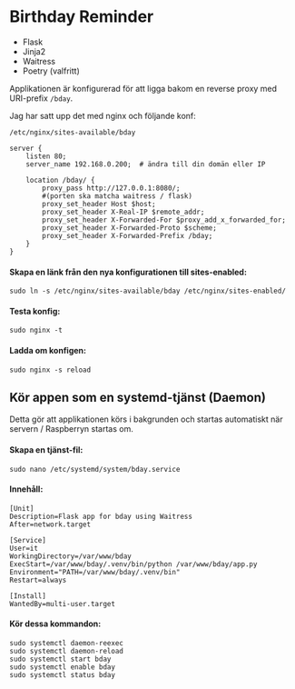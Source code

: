 # Birthday Reminder
- Flask
- Jinja2
- Waitress
- Poetry (valfritt)

Applikationen är konfigurerad för att ligga bakom en reverse proxy med URI-prefix `/bday`.


Jag har satt upp det med nginx och följande konf:


`/etc/nginx/sites-available/bday`
```
server {
    listen 80;
    server_name 192.168.0.200;  # ändra till din domän eller IP

    location /bday/ {
        proxy_pass http://127.0.0.1:8080/; 
        #(porten ska matcha waitress / flask)
        proxy_set_header Host $host;
        proxy_set_header X-Real-IP $remote_addr;
        proxy_set_header X-Forwarded-For $proxy_add_x_forwarded_for;
        proxy_set_header X-Forwarded-Proto $scheme;
        proxy_set_header X-Forwarded-Prefix /bday;
    }
}
```
#### Skapa en länk från den nya konfigurationen till sites-enabled:
```
sudo ln -s /etc/nginx/sites-available/bday /etc/nginx/sites-enabled/
```
#### Testa konfig:
```
sudo nginx -t
```
#### Ladda om konfigen:
```
sudo nginx -s reload
```

## Kör appen som en systemd-tjänst (Daemon)
Detta gör att applikationen körs i bakgrunden och startas automatiskt när servern / Raspberryn startas om.
#### Skapa en tjänst-fil:
```
sudo nano /etc/systemd/system/bday.service
```
#### Innehåll:
```
[Unit]
Description=Flask app for bday using Waitress
After=network.target

[Service]
User=it
WorkingDirectory=/var/www/bday
ExecStart=/var/www/bday/.venv/bin/python /var/www/bday/app.py
Environment="PATH=/var/www/bday/.venv/bin"
Restart=always

[Install]
WantedBy=multi-user.target
```

#### Kör dessa kommandon:
```
sudo systemctl daemon-reexec
sudo systemctl daemon-reload
sudo systemctl start bday
sudo systemctl enable bday
sudo systemctl status bday
```
